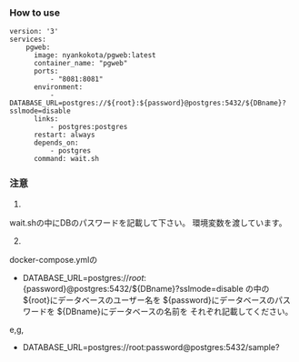 ### How to use

```
version: '3'
services:
    pgweb:
      image: nyankokota/pgweb:latest
      container_name: "pgweb"
      ports:
          - "8081:8081"
      environment:
          - DATABASE_URL=postgres://${root}:${password}@postgres:5432/${DBname}?sslmode=disable
      links:
          - postgres:postgres
      restart: always
      depends_on:
          - postgres
      command: wait.sh
```

### 注意
1.
wait.shの中にDBのパスワードを記載して下さい。
環境変数を渡しています。

2.
docker-compose.ymlの
- DATABASE_URL=postgres://${root}:${password}@postgres:5432/${DBname}?sslmode=disable
の中の
${root}にデータベースのユーザー名を
${password}にデータベースのパスワードを
${DBname}にデータベースの名前を
それぞれ記載してください。

e,g,
- DATABASE_URL=postgres://root:password@postgres:5432/sample?

